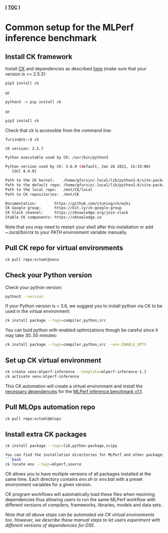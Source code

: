 **[ [TOC](../README.md) ]**

# Common setup for the MLPerf inference benchmark

## Install CK framework

Install [CK](https://github.com/ctuning/ck) and dependencies as described [here](https://ck.readthedocs.io/en/latest/src/installation.html)
(make sure that your version is >= 2.5.3):

```bash
pip3 install ck
```
or 
```bash
python3 -m pip install ck
```
or
```bash
pip3 install ck
```

Check that ck is accessible from the command line:
```bash
fursin@ck:~$ ck

CK version: 2.5.7

Python executable used by CK: /usr/bin/python3

Python version used by CK: 3.6.9 (default, Jan 26 2021, 15:33:00)
   [GCC 8.4.0]

Path to the CK kernel:    /home/gfursin/.local/lib/python3.6/site-packages/ck/kernel.py
Path to the default repo: /home/gfursin/.local/lib/python3.6/site-packages/ck/repo
Path to the local repo:   /mnt/CK/local
Path to CK repositories:  /mnt/CK

Documentation:        https://github.com/ctuning/ck/wiki
CK Google group:      https://bit.ly/ck-google-group
CK Slack channel:     https://cKnowledge.org/join-slack
Stable CK components: https://cKnowledge.io
```

Note that you may need to restart your shell after this installation
or add *~.local/bin/ck* to your *PATH* environment variable manually.

## Pull CK repo for virtual environments

```bash
ck pull repo:octoml@venv
```

## Check your Python version 

Check your python version:
```bash
python3 --version
```

If your Python version is < 3.6, we suggest you to install python via CK to be used in the virtual environment:
```bash
ck install package --tags=compiler,python,src
```

You can buid python with enabled optimizations though be careful since it may take 30..50 minutes:
```bash
ck install package --tags=compiler,python,src --env.ENABLE_OPTS
```


## Set up CK virtual environment

```bash
ck create venv:mlperf-inference --template=mlperf-inference-1.1
ck activate venv:mlperf-inference
```

This CK automation will create a virtual environment and install 
the [necessary dependencies](https://github.com/octoml/venv/blob/main/venv.template/mlperf-inference-1.1/script.sh)
for the [MLPerf inference benchmark v1.1](https://github.com/mlcommons/inference).

## Pull MLOps automation repo

```bash
ck pull repo:octoml@mlops
```

## Install extra CK packages

```bash
ck install package --tags=lib,python-package,scipy

You can find the installation directories for MLPerf and other packages as follows:
```bash
ck locate env --tags=mlperf,source
```

CK allows you to have multiple versions of all packages installed at the same time.
Each directory contains *env.sh* or *env.bat* with a preset environment variables
for a given version. 

CK program workflows will automatically load these files when resolving dependencies
thus allowing users to run the same MLPerf workflow with different versions
of compilers, frameworks, libraries, models and data sets.

*Note that all above steps can be automated via CK virtual environments too.
 However, we describe these manual steps to let users experiment 
 with different versions of dependencies for DSE.* 

